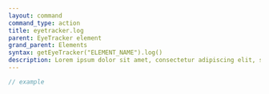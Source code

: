 ```yaml
---
layout: command
command_type: action
title: eyetracker.log
parent: EyeTracker element
grand_parent: Elements
syntax: getEyeTracker("ELEMENT_NAME").log()
description: Lorem ipsum dolor sit amet, consectetur adipiscing elit, sed do eiusmod tempor incididunt ut labore et dolore magna aliqua. Ut enim ad minim veniam, quis nostrud exercitation ullamco laboris nisi ut aliquip ex ea commodo consequat.
---
```


```javascript
// example
```